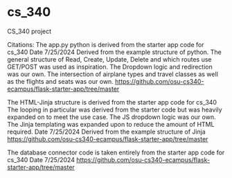 # cs_340
CS_340 project

Citations:
The app.py python is derived from the starter app code for cs_340
Date 7/25/2024
Derived from the example structure of python. The general structure of Read, Create, Update, Delete and which routes use GET/POST was used as inspiration. The Dropdown logic and redirection was our own. The intersection of airplane types and travel classes as well as the flights and seats was our own. 
https://github.com/osu-cs340-ecampus/flask-starter-app/tree/master 

The HTML-Jinja structure is derived from the starter app code for cs_340
The looping in particular was derived from the starter code but was heavily expanded on to meet the use case.
The JS dropdown logic was our own. The Jinja templating was expanded upon to reduce the amount of HTML required.
    Date 7/25/2024
    Derived from the example structure of Jinja
    https://github.com/osu-cs340-ecampus/flask-starter-app/tree/master

The database connector code is taken entirely from the starter app code for cs_340
Date 7/25/2024
https://github.com/osu-cs340-ecampus/flask-starter-app/tree/master